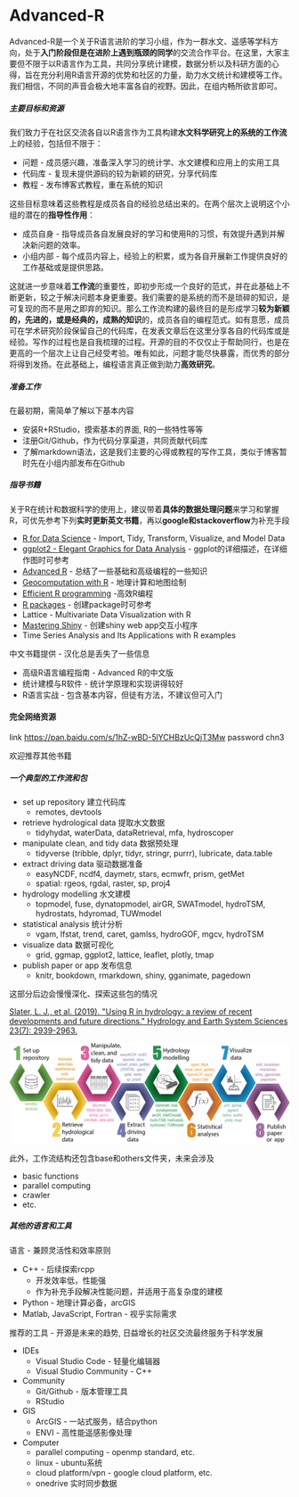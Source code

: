 # Advanced-R
Advanced-R是一个关于R语言进阶的学习小组，作为一群水文、遥感等学科方向，处于**入门阶段但是在进阶上遇到瓶颈的同学**的交流合作平台。在这里，大家主要但不限于以R语言作为工具，共同分享统计建模，数据分析以及科研方面的心得，旨在充分利用R语言开源的优势和社区的力量，助力水文统计和建模等工作。我们相信，不同的声音会极大地丰富各自的视野。因此，在组内畅所欲言即可。

##### 主要目标和资源

我们致力于在社区交流各自以R语言作为工具构建**水文科学研究上的系统的工作流**上的经验，包括但不限于：

- 问题 - 成员感兴趣，准备深入学习的统计学、水文建模和应用上的实用工具
- 代码库 - 复现未提供源码的较为新颖的研究，分享代码库
- 教程 - 发布博客式教程，重在系统的知识

这些目标意味着这些教程是成员各自的经验总结出来的。在两个层次上说明这个小组的潜在的**指导性作用**：

* 成员自身 - 指导成员各自发展良好的学习和使用R的习惯，有效提升遇到并解决新问题的效率。
* 小组内部 - 每个成员内容上，经验上的积累，或为各自开展新工作提供良好的工作基础或是提供思路。

这就进一步意味着**工作流**的重要性，即初步形成一个良好的范式，并在此基础上不断更新，较之于解决问题本身更重要。我们需要的是系统的而不是琐碎的知识，是可复现的而不是用之即弃的知识。那么工作流构建的最终目的是形成学习**较为新颖的，先进的，或是经典的，成熟的知识**的，成员各自的编程范式。如有意愿，成员可在学术研究阶段保留自己的代码库，在发表文章后在这里分享各自的代码库或是经验。写作的过程也是自我梳理的过程。开源的目的不仅仅止于帮助同行，也是在更高的一个层次上让自己经受考验。唯有如此，问题才能尽快暴露，而优秀的部分将得到发扬。在此基础上，编程语言真正做到助力**高效研究**。

##### 准备工作

在最初期，需简单了解以下基本内容

- 安装R+RStudio，摸索基本的界面, R的一些特性等等
- 注册Git/Github，作为代码分享渠道，共同贡献代码库
- 了解markdown语法，这是我们主要的心得或教程的写作工具，类似于博客暂时先在小组内部发布在Github

##### 指导书籍

关于R在统计和数据科学的使用上，建议带着**具体的数据处理问题**来学习和掌握R，可优先参考下列**实时更新英文书籍**，再以**google和stackoverflow**为补充手段

- [R for Data Science](<https://r4ds.had.co.nz/>) - Import, Tidy, Transform, Visualize, and Model Data
- [ggplot2 - Elegant Graphics for Data Analysis](<https://ggplot2-book.org/>) - ggplot的详细描述，在详细作图时可参考
- [Advanced R](<https://adv-r.hadley.nz/>) - 总结了一些基础和高级编程的一些知识
- [Geocomputation with R](<https://geocompr.robinlovelace.net/>) - 地理计算和地图绘制
- [Efficient R programming](<https://csgillespie.github.io/efficientR/index.html>) -高效R编程
- [R packages](<http://r-pkgs.had.co.nz/>) - 创建package时可参考
- Lattice - Multivariate Data Visualization with R
- [Mastering Shiny](<https://mastering-shiny.org/>) - 创建shiny web app交互小程序
- Time Series Analysis and Its Applications with R examples

中文书籍提供 - 汉化总是丢失了一些信息

- 高级R语言编程指南 - Advanced R的中文版
- 统计建模与R软件 - 统计学原理和实现讲得较好
- R语言实战 - 包含基本内容，但徒有方法，不建议但可入门

#### 完全网络资源
link https://pan.baidu.com/s/1hZ-wBD-5lYCHBzUcQjT3Mw 
password  chn3 

欢迎推荐其他书籍 

##### 一个典型的工作流和包

- set up repository  建立代码库
  - remotes, devtools
- retrieve hydrological data 提取水文数据
  - tidyhydat, waterData, dataRetrieval, mfa, hydroscoper
- manipulate clean, and tidy data 数据预处理
  - tidyverse (tribble, dplyr, tidyr, stringr, purrr), lubricate, data.table
- extract driving data 驱动数据准备
  - easyNCDF, ncdf4, daymetr, stars, ecmwfr, prism, getMet
  - spatial: rgeos, rgdal, raster, sp, proj4
- hydrology modelling 水文建模
  - topmodel, fuse, dynatopmodel, airGR, SWATmodel, hydroTSM, hydrostats, hdyromad, TUWmodel
- statistical analysis 统计分析
  - vgam, lfstat, trend, caret, gamlss, hydroGOF, mgcv, hydroTSM
- visualize data 数据可视化
  - grid, ggmap, ggplot2, lattice, leaflet, plotly, tmap
- publish paper or app 发布信息
  - knitr, bookdown, rmarkdown, shiny, gganimate, pagedown

这部分后边会慢慢深化、探索这些包的情况

[Slater, L. J., et al. (2019). "Using R in hydrology: a review of recent developments and future directions." Hydrology and Earth System Sciences 23(7): 2939-2963.](<https://www.hydrol-earth-syst-sci.net/23/2939/2019/>)

![workflow](/image/workflow.png)

此外，工作流结构还包含base和others文件夹，未来会涉及

* basic functions
* parallel computing 
* crawler
* etc.

##### 其他的语言和工具

语言 - 兼顾灵活性和效率原则

- C++ - 后续探索rcpp
  - 开发效率低，性能强
  - 作为补充手段解决性能问题，并适用于高复杂度的建模
- Python - 地理计算必备，arcGIS
- Matlab, JavaScript, Fortran - 视乎实际需求

推荐的工具 - 开源是未来的趋势, 日益增长的社区交流最终服务于科学发展

- IDEs
  - Visual Studio Code - 轻量化编辑器
  - Visual Studio Community - C++
- Community 
  - Git/Github - 版本管理工具
  - RStudio 
- GIS
  - ArcGIS -  一站式服务，结合python
  - ENVI - 高性能遥感影像处理
- Computer
  - parallel computing - openmp standard, etc.
  - linux - ubuntu系统
  - cloud platform/vpn - google cloud platform, etc. 
  - onedrive 实时同步数据
